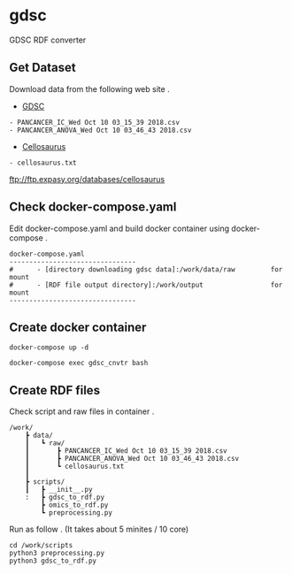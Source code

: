 # gdsc
GDSC RDF converter

## Get Dataset  
Download data from the following web site .
* [GDSC](https://www.cancerrxgene.org/downloads)
```
- PANCANCER_IC_Wed Oct 10 03_15_39 2018.csv
- PANCANCER_ANOVA_Wed Oct 10 03_46_43 2018.csv
```

* [Cellosaurus](https://web.expasy.org/cellosaurus/)
```
- cellosaurus.txt
```

ftp://ftp.expasy.org/databases/cellosaurus
## Check docker-compose.yaml
Edit docker-compose.yaml and build docker container using docker-compose .
```
docker-compose.yaml
--------------------------------
#      - [directory downloading gdsc data]:/work/data/raw         for mount
#      - [RDF file output directory]:/work/output                 for mount
--------------------------------
```

## Create docker container
```
docker-compose up -d

docker-compose exec gdsc_cnvtr bash
```

## Create RDF files
Check script and raw files in container .
```
/work/
    ┣ data/
    ┃   ┗ raw/
    ┃       ┣ PANCANCER_IC_Wed Oct 10 03_15_39 2018.csv
    ┃       ┣ PANCANCER_ANOVA_Wed Oct 10 03_46_43 2018.csv
    ┃       ┗ cellosaurus.txt
    ┃
    ┣ scripts/
    ┃   ┣ __init__.py
    :   ┣ gdsc_to_rdf.py
        ┣ omics_to_rdf.py           
        ┗ preprocessing.py
```

Run as follow . (It takes about 5 minites / 10 core)
```
cd /work/scripts
python3 preprocessing.py
python3 gdsc_to_rdf.py
```
